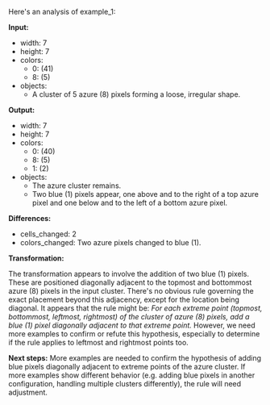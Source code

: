 Here's an analysis of example_1:

**Input:**

*   width: 7
*   height: 7
*   colors:
    *   0: (41)
    *   8: (5)
*   objects:
    *   A cluster of 5 azure (8) pixels forming a loose, irregular shape.

**Output:**

*   width: 7
*   height: 7
*   colors:
    *   0: (40)
    *   8: (5)
    *   1: (2)
*   objects:
    *   The azure cluster remains.
    *   Two blue (1) pixels appear, one above and to the right of a top azure pixel and one below and to the left of a bottom azure pixel.

**Differences:**

*   cells_changed: 2
*   colors_changed: Two azure pixels changed to blue (1).

**Transformation:**

The transformation appears to involve the addition of two blue (1) pixels.  These are positioned diagonally adjacent to the topmost and bottommost azure (8) pixels in the input cluster. There's no obvious rule governing the exact placement beyond this adjacency, except for the location being diagonal.  It appears that the rule might be: *For each extreme point (topmost, bottommost, leftmost, rightmost) of the cluster of azure (8) pixels, add a blue (1) pixel diagonally adjacent to that extreme point.*  However, we need more examples to confirm or refute this hypothesis, especially to determine if the rule applies to leftmost and rightmost points too.

**Next steps:** More examples are needed to confirm the hypothesis of adding blue pixels diagonally adjacent to extreme points of the azure cluster.  If more examples show different behavior (e.g. adding blue pixels in another configuration, handling multiple clusters differently), the rule will need adjustment.


